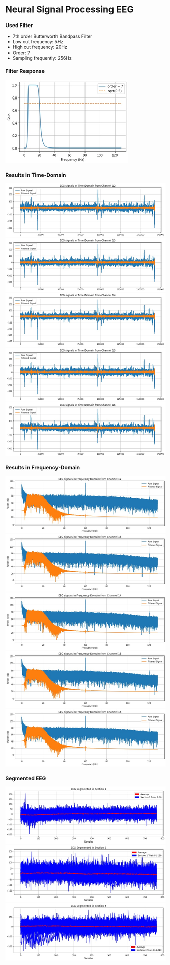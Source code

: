 # Neural Signal Processing EEG

### Used Filter
- 7th order Butterworth Bandpass Filter
- Low cut frequency: 5Hz
- High cut frequency: 20Hz
- Order: 7
- Sampling frequently: 256Hz

### Filter Response
![](https://github.com/chamara96/Neural-Signal-Processing-EEG/blob/main/Frequency%20Domain/filter_7th.jpg)

### Results in Time-Domain

![](https://github.com/chamara96/Neural-Signal-Processing-EEG/blob/main/Time%20Domain/12.jpg)
![](https://github.com/chamara96/Neural-Signal-Processing-EEG/blob/main/Time%20Domain/13.jpg)
![](https://github.com/chamara96/Neural-Signal-Processing-EEG/blob/main/Time%20Domain/14.jpg)
![](https://github.com/chamara96/Neural-Signal-Processing-EEG/blob/main/Time%20Domain/15.jpg)
![](https://github.com/chamara96/Neural-Signal-Processing-EEG/blob/main/Time%20Domain/16.jpg)

### Results in Frequency-Domain

![](https://github.com/chamara96/Neural-Signal-Processing-EEG/blob/main/Frequency%20Domain/12.jpg)
![](https://github.com/chamara96/Neural-Signal-Processing-EEG/blob/main/Frequency%20Domain/13.jpg)
![](https://github.com/chamara96/Neural-Signal-Processing-EEG/blob/main/Frequency%20Domain/14.jpg)
![](https://github.com/chamara96/Neural-Signal-Processing-EEG/blob/main/Frequency%20Domain/15.jpg)
![](https://github.com/chamara96/Neural-Signal-Processing-EEG/blob/main/Frequency%20Domain/16.jpg)

### Segmented EEG

![](https://github.com/chamara96/Neural-Signal-Processing-EEG/blob/main/Segmented%20EEG/1.jpg)
![](https://github.com/chamara96/Neural-Signal-Processing-EEG/blob/main/Segmented%20EEG/2.jpg)
![](https://github.com/chamara96/Neural-Signal-Processing-EEG/blob/main/Segmented%20EEG/3.jpg)
